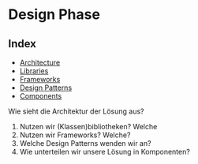 # Design Phase

## Index

- [Architecture](/3rdTry/3DesignPhase/3.1.0Architecture.md)
- [Libraries](/3rdTry/3DesignPhase/3.2.0Libraries.md)
- [Frameworks](/3rdTry/3DesignPhase/3.3.0Frameworks.md)
- [Design Patterns](/3rdTry/3DesignPhase/3.4.0DesignPatterns.md)
- [Components](/3rdTry/3DesignPhase/3.5.0Components.md)






Wie sieht die Architektur der Lösung aus?
1. Nutzen wir (Klassen)bibliotheken? Welche
2. Nutzen wir Frameworks? Welche?
3. Welche Design Patterns wenden wir an?
4. Wie unterteilen wir unsere Lösung in Komponenten?

